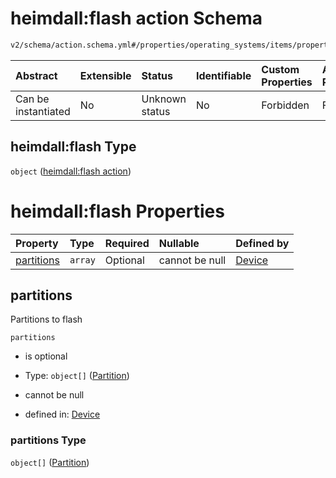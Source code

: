 # heimdall:flash action Schema

```txt
v2/schema/action.schema.yml#/properties/operating_systems/items/properties/steps/items/properties/actions/items/oneOf/0/properties/heimdall:flash
```



| Abstract            | Extensible | Status         | Identifiable | Custom Properties | Additional Properties | Access Restrictions | Defined In                                                          |
| :------------------ | :--------- | :------------- | :----------- | :---------------- | :-------------------- | :------------------ | :------------------------------------------------------------------ |
| Can be instantiated | No         | Unknown status | No           | Forbidden         | Forbidden             | none                | [device.schema.json*](../device.schema.json "open original schema") |

## heimdall:flash Type

`object` ([heimdall:flash action](device-properties-operating-systems-operating-system-properties-steps-step-properties-group-step-action-oneof-heimdallflash-action-properties-heimdallflash-action.md))

# heimdall:flash Properties

| Property                  | Type    | Required | Nullable       | Defined by                                                                                                                                                                                                                                                                                                                                                                      |
| :------------------------ | :------ | :------- | :------------- | :------------------------------------------------------------------------------------------------------------------------------------------------------------------------------------------------------------------------------------------------------------------------------------------------------------------------------------------------------------------------------ |
| [partitions](#partitions) | `array` | Optional | cannot be null | [Device](device-properties-operating-systems-operating-system-properties-steps-step-properties-group-step-action-oneof-heimdallflash-action-properties-heimdallflash-action-properties-partitions.md "v2/schema/action.schema.yml#/properties/operating_systems/items/properties/steps/items/properties/actions/items/oneOf/0/properties/heimdall:flash/properties/partitions") |

## partitions

Partitions to flash

`partitions`

*   is optional

*   Type: `object[]` ([Partition](device-properties-operating-systems-operating-system-properties-steps-step-properties-group-step-action-oneof-heimdallflash-action-properties-heimdallflash-action-properties-partitions-partition.md))

*   cannot be null

*   defined in: [Device](device-properties-operating-systems-operating-system-properties-steps-step-properties-group-step-action-oneof-heimdallflash-action-properties-heimdallflash-action-properties-partitions.md "v2/schema/action.schema.yml#/properties/operating_systems/items/properties/steps/items/properties/actions/items/oneOf/0/properties/heimdall:flash/properties/partitions")

### partitions Type

`object[]` ([Partition](device-properties-operating-systems-operating-system-properties-steps-step-properties-group-step-action-oneof-heimdallflash-action-properties-heimdallflash-action-properties-partitions-partition.md))
